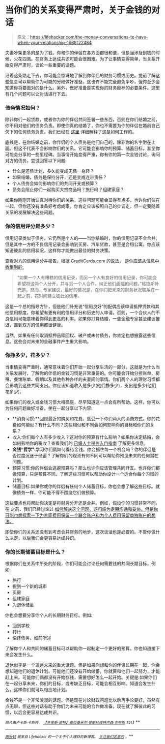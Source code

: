 # 当你们的关系变得严肃时，关于金钱的对话

> 原文：<https://lifehacker.com/the-money-conversations-to-have-when-your-relationship-1688122484>

夫妻吵架更多的是为了钱。你和你的伴侣在各方面都很和谐，但是当涉及到钱的时候，火花四溅。在财务上达成共识可能会很困难。为了让事情变得简单，当关系开始变得严肃时，谈论一些重要的话题。



沿着这条路走下去，你可能会惊讶地了解到你伴侣的财务习惯或历史。提前了解这些信息可以帮助你为可能的分歧做好准备。这也许不能完全避免争吵，但你至少会知道你将要面对的是什么。另外，做好准备是实现你的财务目标的必要条件。这里有几个问题可以让对话进行下去。

### 债务情况如何？

除非你们一起贷款，或者你为你的伴侣共同签署一些东西，否则在你们结婚之前，你不用对他们的债务负责。即使你真的结婚了，你也不需要为你的伴侣在婚前自己欠下的任何债务负责。我们已经在 [这里](https://lifehacker.com/how-to-protect-your-credit-when-you-marry-into-debt-1576458795) 详细解释了这是如何工作的。

底线是，在你结婚之前，你伴侣的个人债务是他们自己的，除非你的名字附在上面。但这不代表不会影响你们的关系。它可能会影响你的预算、储蓄目标，甚至你可能会分享的一些里程碑。当事情开始变得严重，你有你的第一次金钱讨论，询问对方的债务。尝试回答以下问题:

*   什么是还债计划，多久能变成无债一身轻？
*   如果结婚，债务是保持分开，还是变成连带责任？
*   个人债务会如何影响你们的共同开支或预算？
*   债务会阻止你们一起购买大宗商品吗？旅行吗？组建家庭？

如果你刚刚开始认真对待你们的关系，这些问题可能会显得有点多。也许你们住在一起，但你还没有准备好考虑成家。你肯定应该按照自己的步调走，但一定要随着关系的发展解决这些问题。

### 你的信用评分是多少？

信用记录类似于债务。它仍然是个人的——当你结婚时，你的信用记录不会合并。但是其中一方的不良信用记录会影响到买房、汽车贷款，甚至是合租公寓。你应该知道彼此的信用状况，这样你才能做出最佳的财务决策。

查看对方的信用评分并报告。根据 CreditCards.com 的说法， [是你应该从信息中收集到的:](http://www.creditcards.com/credit-card-news/help/new-couples-and-debt-6000.php#ixzz3Sh1AsAgx)

> “如果一个人有糟糕的信用记录，而另一个人有良好的信用记录，你可能会希望将这两个人分开，并与另一个人合作，纠正他们面临的问题，”格拉斯补充道。然而，专家建议，最好的情况是，在你们把未来的财务状况联系在一起之前，花时间建立彼此的信用。

这是一个总的指导方针，但是他们补充说“信用良好”的配偶应该申请抵押贷款和其他信用额度。你希望有更有利的信用评分和历史的人申请。否则，一个合伙人的不良信用可能意味着你得到更高的利率。如果你打算结婚，一些金融专家甚至建议推迟，直到双方的信用都很健康。

当然，如果有任何取消抵押品赎回权、破产或未付债务，你肯定也想披露这些信息。这些会对未来的金融事件产生重大影响。

### 你挣多少，花多少？

当事情变得严重时，通常意味着你们开始一起分享生活的一部分。这就是为什么当关系发展时，了解你的伴侣的金钱习惯是非常重要的。你可能会开始分担账单、房租、餐馆账单、假期以及其他各种各样的夫妻间的事情。你们两个人的理财习惯都会影响到这些共同支出。你应该知道收入是多少(他们挣多少)，支出是多少(他们花多少)。

如果你们的收入或金钱习惯大相径庭，尽早知道这一点会有所帮助。这样，你可以为任何问题做好准备。坐在一起分享以下内容:

*   **消费习惯:**回顾最近的购买和花费。感受一下你们两人的消费方式。你的花费如何相似？有什么不同？这些相似和不同会如何影响你的目标和你们的关系？
*   收入:你们每个人有多少收入？这对你的预算有什么影响？如果你决定结婚，会如何影响你的税收？查看我们的 [已婚人士税务入门指南](http://twocents.lifehacker.com/a-beginner-s-guide-to-taxes-when-you-re-married-1655474301) 了解更多信息。
*   **金钱“哲学”**:学习你们俩如何看待金钱。你会抓住每一个机会吗？你的伴侣是否过度沉迷于储蓄？了解你们的观点有何不同可以帮助你预见未来的任何潜在问题。
*   预算习惯:你的伴侣会逃避预算吗？那么也许你应该管理共同开支。也许你们都做预算，只是预算不同。了解这些习惯可以帮助你设计一个适合你每个习惯的计划。
*   储蓄目标:如果你或你的伴侣有任何个人储蓄目标，你也会想了解这些目标。就像债务一样，你可能不得不围绕它们做预算。

这些要点也将帮助你决定是将财务分开还是合并。例如，假设你的习惯非常不同。在 之前，我们已经讨论过 [如何解决这个问题，这归结为定期沟通和妥协。但是你可能也想探索一下为共同费用保留一个联合账户和为个人费用保留单独账户的想法。](http://twocents.lifehacker.com/how-should-i-talk-to-my-spouse-about-our-different-fina-1679784629)

即使你们的关系还没有到考虑合并财务的地步，这次谈话也是必要的。不管你做什么决定，以后我们会更容易达成共识。

### 你的长期储蓄目标是什么？

根据你们在关系中所处的阶段，你们可能会讨论任何需要钱的共同长期目标。例如:

*   旅行
*   搬到一个新的城市
*   买房
*   组建家庭
*   为退休储蓄

你也会想要分享你个人的长期财务目标。例如:

*   回到学校
*   转行
*   偿还债务，如前所述

了解你个人和共同的储蓄目标可以帮助你一起制定一个更好的预算。你也知道接下来会发生什么。

退休似乎是一个遥远未来的重大话题。但是如果你想和你的伴侣长期在一起，你会想知道他们的退休计划。可能他们还没有开始储蓄，你就要和他们一起努力，才能赶上来。可能你们俩都没有开始存钱，需要想好怎么一起开始。关键是:如果你们在一起分享未来，你们的目标，或者缺乏目标，可能会相互影响。知道会发生什么，这样你们就可以相应地计划。

金钱不是一个非常浪漫的话题。但是现在讨论财政问题比以后再争论要好。虽然有点无聊，但这些对话有助于你们为未来可能的合作做准备。现在就了解彼此的习惯，以后会更容易达成共识。

<small>*照片由卢卡斯·卡斯特、*</small> [<small>*【克里斯·波特】*</small>](https://www.flickr.com/photos/86530412@N02/8265146095/in/photolist-dAn2YT-dwM1iH-6jNU16-7nJqSH-cUomdJ-FVEPm-jcoxRC-e5xH26-5Fzyps-pY6H6n-bj5yeD-e5DuK3-bj27Np-6o57sb-cUfutL-cUeD9C-cUfnLh-9TGd3J-7hnZqF-opupcx-bH5xHV-iQ9KD7-jcmzWm-jcjeMt-pRwebJ-bf43F8-e5DqYq-4nHEcp-7mrmxa-buaJxY-4PPVP7-5Sb9JA-9wkRVT-8UGqWm-ha6KD7-bV6Vif-ir79jd-dTC4U1-9VVvth-6gj36L-5KQyH9-7TxRxo-5Z4U85-iU2dMr-4Xqw51-5AN6w4-e5Drzf-aB8MNy-gLq6V-e5xRr2)<small></small>*[<small>*弗拉基米尔·普斯托维特*</small>](https://www.flickr.com/photos/pustovit/14445157466/in/photolist-8Q7SmZ-oE2JBj-o1td45-SX8XG-6mjFci-pnZzqs-48Cd2A-cyCeJ-DaUi8-qxJaWS-4PfmLe-aQTUzF-4KAnAS-mwxb5R-6qJcwC-phJLcg-6mjEyZ-6mjEVV-5ncVz9-8trBQL-8VqaLD-9Md9B8-hz4pU7-g1oZpj-a33box-nzhDJL-8rRXHb-9pPtQb-cZNLPj-df6zYs-f8y7BF-iBKw4u-5dZxxC-dsqYgA-aEgMXP-iRi5YQ-xik65-p8WSWK-98tsLV-omC1fJ-4J9i43-dgAEZ-iZkS-dQqkaa-4q31mb-hLeWcc-fQtSv-4wxp9-67xDTH-pReay1)<small></small>*[<small>*内森·吉布斯*</small>](https://www.flickr.com/photos/nathangibbs/1360099367/in/photolist-35bSa6-4VrcS8-5Zt4Ld-r3vA3W-4P2q52-BK7nV-byP3uZ-q9P38B-r6WFb2-oYQiL7-62n4Jm-oGhLBA-r6sh3R-4DtsmX-q9W2Eu-r5J2nJ-tYe9-q8Ng2m-5tHoET-6eaY29-9TfVWi-qa9tek-q6Ufjj-qLtZq8-qPbnwR-qMKs7i-r52mHZ-qzK8w-r3URGp-aaasEq-dAz3RP-r3vA6b-dAWBiP-9fmjnU-qPbp2K-qLZjru-qMAiVs-qMBEW5-arCeoi-qPvSG6-9wALkF-qNfd79-arCehx-5i98y2-r6wizm-7r3cNp-r6RK7q-8RmgXZ-r2T3Q7-4SVDTx) <small>*T51】*</small>**

* * *

***[<small>*两分钱*</small>](http://ift.tt/MNrhmo) <small>*是来自 Lifehacker 的一个关于个人理财的新博客。*</small> [<small>*关注我们这里的*</small>](http://ift.tt/1cudqxU) <small>*。*</small>***
